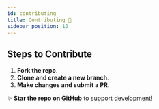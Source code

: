 ```yaml
---
id: contributing
title: Contributing 🤝
sidebar_position: 10
---
```


## Steps to Contribute

1. **Fork the repo**.
2. **Clone and create a new branch**.
3. **Make changes and submit a PR**.

✨ **Star the repo on [GitHub](https://github.com/RittikSoni/Flutter-Release-X)** to support development!
